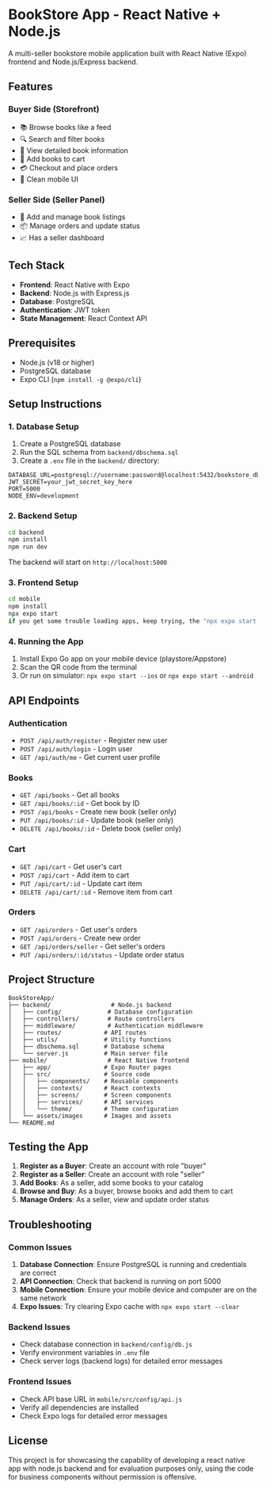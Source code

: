 # BookStore App - React Native + Node.js

A multi-seller bookstore mobile application built with React Native (Expo) frontend and Node.js/Express backend.

## Features

### Buyer Side (Storefront)
- 📚 Browse books like a feed
- 🔍 Search and filter books
- 📖 View detailed book information
- 🛒 Add books to cart
- 💳 Checkout and place orders
- 📱 Clean mobile UI

### Seller Side (Seller Panel)
- 📝 Add and manage book listings
- 📦 Manage orders and update status
- 📈 Has a seller dashboard

## Tech Stack

- **Frontend**: React Native with Expo
- **Backend**: Node.js with Express.js
- **Database**: PostgreSQL
- **Authentication**: JWT token
- **State Management**: React Context API

## Prerequisites

- Node.js (v18 or higher)
- PostgreSQL database
- Expo CLI (`npm install -g @expo/cli`)

## Setup Instructions

### 1. Database Setup

1. Create a PostgreSQL database
2. Run the SQL schema from `backend/dbschema.sql`
3. Create a `.env` file in the `backend/` directory:

```env
DATABASE_URL=postgresql://username:password@localhost:5432/bookstore_db
JWT_SECRET=your_jwt_secret_key_here
PORT=5000
NODE_ENV=development
```

### 2. Backend Setup

```bash
cd backend
npm install
npm run dev
```

The backend will start on `http://localhost:5000`

### 3. Frontend Setup

```bash
cd mobile
npm install
npx expo start
if you get some trouble loading apps, keep trying, the "npx expo start -c"
```

### 4. Running the App

1. Install Expo Go app on your mobile device (playstore/Appstore)
2. Scan the QR code from the terminal
3. Or run on simulator: `npx expo start --ios` or `npx expo start --android`

## API Endpoints

### Authentication
- `POST /api/auth/register` - Register new user
- `POST /api/auth/login` - Login user
- `GET /api/auth/me` - Get current user profile

### Books
- `GET /api/books` - Get all books
- `GET /api/books/:id` - Get book by ID
- `POST /api/books` - Create new book (seller only)
- `PUT /api/books/:id` - Update book (seller only)
- `DELETE /api/books/:id` - Delete book (seller only)

### Cart
- `GET /api/cart` - Get user's cart
- `POST /api/cart` - Add item to cart
- `PUT /api/cart/:id` - Update cart item
- `DELETE /api/cart/:id` - Remove item from cart

### Orders
- `GET /api/orders` - Get user's orders
- `POST /api/orders` - Create new order
- `GET /api/orders/seller` - Get seller's orders
- `PUT /api/orders/:id/status` - Update order status

## Project Structure

```
BookStoreApp/
├── backend/                 # Node.js backend
│   ├── config/             # Database configuration
│   ├── controllers/        # Route controllers
│   ├── middleware/         # Authentication middleware
│   ├── routes/            # API routes
│   ├── utils/             # Utility functions
│   ├── dbschema.sql       # Database schema
│   └── server.js          # Main server file
├── mobile/                 # React Native frontend
│   ├── app/               # Expo Router pages
│   ├── src/               # Source code
│   │   ├── components/    # Reusable components
│   │   ├── contexts/      # React contexts
│   │   ├── screens/       # Screen components
│   │   ├── services/      # API services
│   │   └── theme/         # Theme configuration
│   └── assets/images      # Images and assets
└── README.md
```

## Testing the App

1. **Register as a Buyer**: Create an account with role "buyer"
2. **Register as a Seller**: Create an account with role "seller"
3. **Add Books**: As a seller, add some books to your catalog
4. **Browse and Buy**: As a buyer, browse books and add them to cart
5. **Manage Orders**: As a seller, view and update order status


## Troubleshooting

### Common Issues

1. **Database Connection**: Ensure PostgreSQL is running and credentials are correct
2. **API Connection**: Check that backend is running on port 5000
3. **Mobile Connection**: Ensure your mobile device and computer are on the same network
4. **Expo Issues**: Try clearing Expo cache with `npx expo start --clear`

### Backend Issues

- Check database connection in `backend/config/db.js`
- Verify environment variables in `.env` file
- Check server logs (backend logs) for detailed error messages

### Frontend Issues

- Check API base URL in `mobile/src/config/api.js`
- Verify all dependencies are installed
- Check Expo logs for detailed error messages


## License

This project is for showcasing the capability of developing a react native app with node.js backend and for evaluation purposes only, using the code for business components without permission is offensive.
